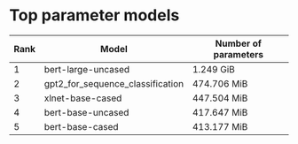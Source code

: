 # Top parameter models

| Rank | Model | Number of parameters |
| --- | --- | --- |
| 1 | bert-large-uncased | 1.249 GiB |
| 2 | gpt2_for_sequence_classification | 474.706 MiB |
| 3 | xlnet-base-cased | 447.504 MiB |
| 4 | bert-base-uncased | 417.647 MiB |
| 5 | bert-base-cased | 413.177 MiB |

